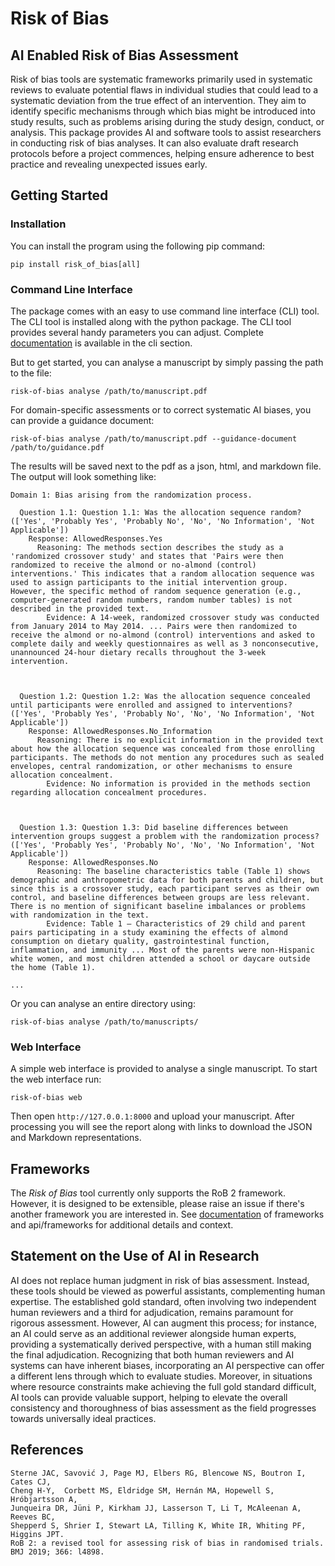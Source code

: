 # Risk of Bias

## AI Enabled Risk of Bias Assessment

Risk of bias tools are systematic frameworks primarily used in systematic reviews to evaluate potential flaws in individual studies that could lead to a systematic deviation from the true effect of an intervention. 
They aim to identify specific mechanisms through which bias might be introduced into study results, such as problems arising during the study design, conduct, or analysis.
This package provides AI and software tools to assist researchers in conducting risk of bias analyses.
It can also evaluate draft research protocols before a project commences, helping ensure adherence to best practice and revealing unexpected issues early.


## Getting Started

### Installation

You can install the program using the following pip command:

```console
pip install risk_of_bias[all]
```


### Command Line Interface

The package comes with an easy to use command line interface (CLI) tool.
The CLI tool is installed along with the python package.
The CLI tool provides several handy parameters you can adjust.
Complete [documentation](https://rob-luke.github.io/risk-of-bias/) is available in the cli section.

But to get started, you can analyse a manuscript by simply passing the path to the file:

```console
risk-of-bias analyse /path/to/manuscript.pdf
```

For domain-specific assessments or to correct systematic AI biases, you can provide a guidance document:

```console
risk-of-bias analyse /path/to/manuscript.pdf --guidance-document /path/to/guidance.pdf
```

The results will be saved next to the pdf as a json, html, and markdown file.
The output will look something like:

```text
Domain 1: Bias arising from the randomization process.

  Question 1.1: Question 1.1: Was the allocation sequence random? (['Yes', 'Probably Yes', 'Probably No', 'No', 'No Information', 'Not Applicable'])
    Response: AllowedResponses.Yes
      Reasoning: The methods section describes the study as a 'randomized crossover study' and states that 'Pairs were then randomized to receive the almond or no-almond (control) interventions.' This indicates that a random allocation sequence was used to assign participants to the initial intervention group. However, the specific method of random sequence generation (e.g., computer-generated random numbers, random number tables) is not described in the provided text.
        Evidence: A 14-week, randomized crossover study was conducted from January 2014 to May 2014. ... Pairs were then randomized to receive the almond or no-almond (control) interventions and asked to complete daily and weekly questionnaires as well as 3 nonconsecutive, unannounced 24-hour dietary recalls throughout the 3-week intervention.



  Question 1.2: Question 1.2: Was the allocation sequence concealed until participants were enrolled and assigned to interventions? (['Yes', 'Probably Yes', 'Probably No', 'No', 'No Information', 'Not Applicable'])
    Response: AllowedResponses.No_Information
      Reasoning: There is no explicit information in the provided text about how the allocation sequence was concealed from those enrolling participants. The methods do not mention any procedures such as sealed envelopes, central randomization, or other mechanisms to ensure allocation concealment.
        Evidence: No information is provided in the methods section regarding allocation concealment procedures.



  Question 1.3: Question 1.3: Did baseline differences between intervention groups suggest a problem with the randomization process? (['Yes', 'Probably Yes', 'Probably No', 'No', 'No Information', 'Not Applicable'])
    Response: AllowedResponses.No
      Reasoning: The baseline characteristics table (Table 1) shows demographic and anthropometric data for both parents and children, but since this is a crossover study, each participant serves as their own control, and baseline differences between groups are less relevant. There is no mention of significant baseline imbalances or problems with randomization in the text.
        Evidence: Table 1 – Characteristics of 29 child and parent pairs participating in a study examining the effects of almond consumption on dietary quality, gastrointestinal function, inflammation, and immunity ... Most of the parents were non-Hispanic white women, and most children attended a school or daycare outside the home (Table 1).

...
```


Or you can analyse an entire directory using:

```console
risk-of-bias analyse /path/to/manuscripts/
```


### Web Interface

A simple web interface is provided to analyse a single manuscript.
To start the web interface run:

```console
risk-of-bias web
```

Then open `http://127.0.0.1:8000` and upload your manuscript. 
After processing you will see the report along with links to
download the JSON and Markdown representations.


## Frameworks

The _Risk of Bias_ tool currently only supports the RoB 2 framework.
However, it is designed to be extensible, please raise an issue if there's another framework you are interested in. 
See [documentation](https://rob-luke.github.io/risk-of-bias/) of frameworks and api/frameworks for additional details and context.


## Statement on the Use of AI in Research

AI does not replace human judgment in risk of bias assessment. Instead, these tools should be viewed as powerful assistants, complementing human expertise. The established gold standard, often involving two independent human reviewers and a third for adjudication, remains paramount for rigorous assessment. However, AI can augment this process; for instance, an AI could serve as an additional reviewer alongside human experts, providing a systematically derived perspective, with a human still making the final adjudication. Recognizing that both human reviewers and AI systems can have inherent biases, incorporating an AI perspective can offer a different lens through which to evaluate studies. Moreover, in situations where resource constraints make achieving the full gold standard difficult, AI tools can provide valuable support, helping to elevate the overall consistency and thoroughness of bias assessment as the field progresses towards universally ideal practices.


## References


```
Sterne JAC, Savović J, Page MJ, Elbers RG, Blencowe NS, Boutron I, Cates CJ,
Cheng H-Y,  Corbett MS, Eldridge SM, Hernán MA, Hopewell S, Hróbjartsson A,
Junqueira DR, Jüni P, Kirkham JJ, Lasserson T, Li T, McAleenan A, Reeves BC,
Shepperd S, Shrier I, Stewart LA, Tilling K, White IR, Whiting PF, Higgins JPT.
RoB 2: a revised tool for assessing risk of bias in randomised trials. 
BMJ 2019; 366: l4898.
```